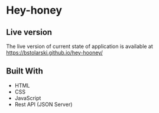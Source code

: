 # Hey-honey

## Live version

The live version of current state of application is available at https://bstolarski.github.io/hey-hooney/

## Built With

- HTML
- CSS
- JavaScript
- Rest API (JSON Server)
